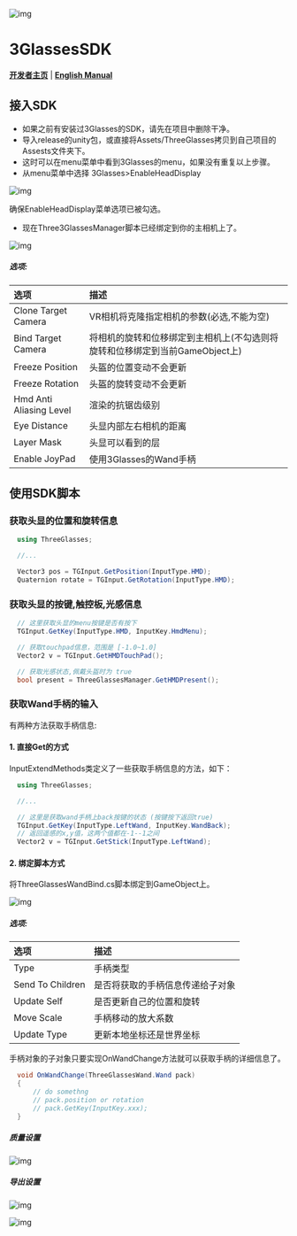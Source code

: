 ![img](./README/icon.png)

# 3GlassesSDK

**[开发者主页](http://dev.vrshow.com/)** | **[English Manual](./README.md)**

## 接入SDK

- 如果之前有安装过3Glasses的SDK，请先在项目中删除干净。
- 导入release的unity包，或直接将Assets/ThreeGlasses拷贝到自己项目的Assests文件夹下。
- 这时可以在menu菜单中看到3Glasses的menu，如果没有重复以上步骤。
- 从menu菜单中选择 3Glasses>EnableHeadDisplay

![img](./README/EnableHeadDisplay.png)

确保EnableHeadDisplay菜单选项已被勾选。

- 现在Three3GlassesManager脚本已经绑定到你的主相机上了。

![img](./README/TreeGlassesCameraProperty.png)

##### 选项:

| 选项                    | 描述                                                                    |
| :---------------------- | :--------------------------------------------------------------------- |
| Clone Target Camera     | VR相机将克隆指定相机的参数(必选,不能为空)                                 |
| Bind Target Camera      | 将相机的旋转和位移绑定到主相机上(不勾选则将旋转和位移绑定到当前GameObject上) |
| Freeze Position         | 头盔的位置变动不会更新                                                   |
| Freeze Rotation         | 头盔的旋转变动不会更新                                                   |
| Hmd Anti Aliasing Level | 渲染的抗锯齿级别                                                        |
| Eye Distance            | 头显内部左右相机的距离                                                   |
| Layer Mask              | 头显可以看到的层                                                        |
| Enable JoyPad           | 使用3Glasses的Wand手柄                                                 |

## 使用SDK脚本

### 获取头显的位置和旋转信息

```csharp
  using ThreeGlasses;

  //...

  Vector3 pos = TGInput.GetPosition(InputType.HMD);
  Quaternion rotate = TGInput.GetRotation(InputType.HMD);
```

### 获取头显的按键,触控板,光感信息

```csharp
  // 这里获取头显的menu按键是否有按下
  TGInput.GetKey(InputType.HMD, InputKey.HmdMenu);

  // 获取touchpad信息，范围是 [-1.0~1.0]
  Vector2 v = TGInput.GetHMDTouchPad();

  // 获取光感状态,佩戴头盔时为 true
  bool present = ThreeGlassesManager.GetHMDPresent();
```

### 获取Wand手柄的输入

  有两种方法获取手柄信息:

#### 1. 直接Get的方式

InputExtendMethods类定义了一些获取手柄信息的方法，如下：

```csharp
  using ThreeGlasses;

  //...

  // 这里是获取wand手柄上back按键的状态 (按键按下返回true)
  TGInput.GetKey(InputType.LeftWand, InputKey.WandBack);
  // 返回遥感的x,y值，这两个值都在-1--1之间
  Vector2 v = TGInput.GetStick(InputType.LeftWand);
```

#### 2. 绑定脚本方式

将ThreeGlassesWandBind.cs脚本绑定到GameObject上。

![img](./README/TreeGlassesWandBindProperty.png)

##### 选项:

| 选项             | 描述                             |
| :--------------- | :------------------------------ |
| Type             | 手柄类型                         |
| Send To Children | 是否将获取的手柄信息传递给子对象   |
| Update Self      | 是否更新自己的位置和旋转          |
| Move Scale       | 手柄移动的放大系数               |
| Update Type      | 更新本地坐标还是世界坐标          |


手柄对象的子对象只要实现OnWandChange方法就可以获取手柄的详细信息了。

```csharp
  void OnWandChange(ThreeGlassesWand.Wand pack)
  {
      // do somethng
      // pack.position or rotation
      // pack.GetKey(InputKey.xxx);
  }
```

##### 质量设置

![img](./README/QualitySettings.png)

##### 导出设置

![img](./README/PlayerSetting1.png)

![img](./README/PlayerSetting2.png)
